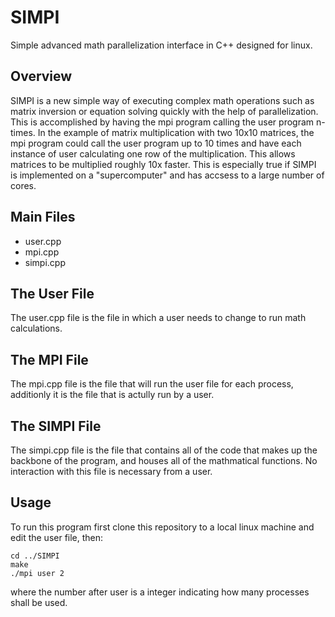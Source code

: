 # SIMPI
Simple advanced math parallelization interface in C++ designed for linux. 

## Overview
SIMPI is a new simple way of executing complex math operations such as matrix inversion or equation solving quickly with the help of parallelization. This is accomplished by having the mpi program calling the user program n-times. In the example of matrix multiplication with two 10x10 matrices, the mpi program could call the user program up to 10 times and have each instance of user calculating one row of the multiplication. This allows matrices to be multiplied roughly 10x faster. This is especially true if SIMPI is implemented on a "supercomputer" and has accsess to a large number of cores. 

## Main Files 
* user.cpp
* mpi.cpp
* simpi.cpp

## The User File
The user.cpp file is the file in which a user needs to change to run math calculations. 

## The MPI File
The mpi.cpp file is the file that will run the user file for each process, additionly it is the file that is actully run by a user.

## The SIMPI File
The simpi.cpp file is the file that contains all of the code that makes up the backbone of the program, and houses all of the mathmatical functions. No interaction with this file is necessary from a user. 

## Usage 
To run this program first clone this repository to a local linux machine and edit the user file, then:

```
cd ../SIMPI
make 
./mpi user 2
```
where the number after user is a integer indicating how many processes shall be used.
